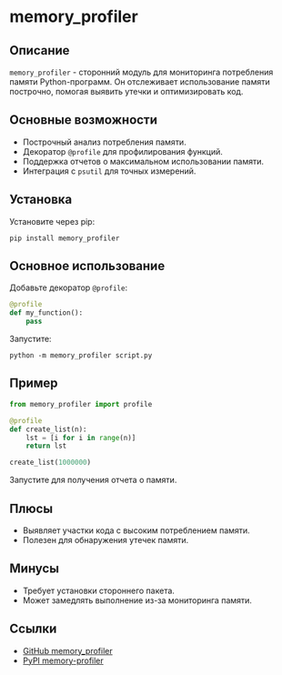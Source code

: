 # memory_profiler

## Описание
`memory_profiler` - сторонний модуль для мониторинга потребления памяти Python-программ. Он отслеживает использование памяти построчно, помогая выявить утечки и оптимизировать код.

## Основные возможности
- Построчный анализ потребления памяти.
- Декоратор `@profile` для профилирования функций.
- Поддержка отчетов о максимальном использовании памяти.
- Интеграция с `psutil` для точных измерений.

## Установка
Установите через pip:
```
pip install memory_profiler
```

## Основное использование
Добавьте декоратор `@profile`:
```python
@profile
def my_function():
    pass
```
Запустите:
```
python -m memory_profiler script.py
```

## Пример
```python
from memory_profiler import profile

@profile
def create_list(n):
    lst = [i for i in range(n)]
    return lst

create_list(1000000)
```
Запустите для получения отчета о памяти.

## Плюсы
- Выявляет участки кода с высоким потреблением памяти.
- Полезен для обнаружения утечек памяти.

## Минусы
- Требует установки стороннего пакета.
- Может замедлять выполнение из-за мониторинга памяти.

## Ссылки
- [GitHub memory_profiler](https://github.com/pythonprofilers/memory_profiler)
- [PyPI memory-profiler](https://pypi.org/project/memory-profiler/)